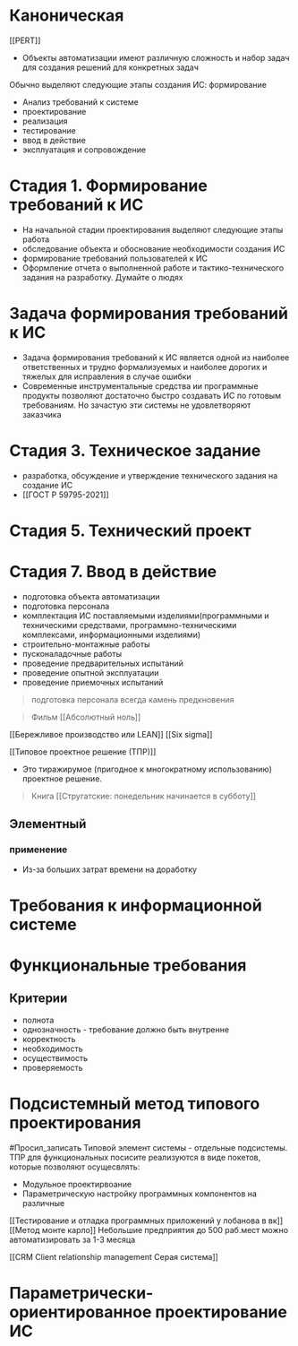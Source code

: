 
# Каноническая

[[PERT]]


- Объекты автоматизации имеют различную сложность и набор задач для создания решений для конкретных задач


Обычно выделяют следующие этапы создания ИС: формирование
- Анализ требований к системе
- проектирование
- реализация
- тестирование
- ввод в действие
- эксплуатация и сопровождение


# Стадия 1. Формирование требований к ИС
- На начальной стадии проектирования выделяют следующие этапы работа
- обследование объекта и обоснование необходимости создания ИС
- формирование требований пользователей к ИС
- Оформление отчета о выполненной работе и тактико-технического задания на разработку.
Думайте о людях 

# Задача формирования требований к ИС
- Задача формирования требований к ИС является одной из наиболее ответственных и трудно формализуемых и наиболее дорогих и тяжелых для исправления в случае ошибки
- Современные инструментальные средства ии программные продукты позволяют достаточно быстро создавать ИС по готовым требованиям. Но зачастую эти системы не удовлетворяют заказчика

# Стадия 3. Техническое задание
- разработка, обсуждение и утверждение технического задания на создание ИС
- [[ГОСТ Р 59795-2021]]
# Стадия 5. Технический проект

# Стадия 7. Ввод в действие
- подготовка объекта автоматизации
- подготовка персонала
- комплектация ИС поставляемыми изделиями(программными и техническими средствами, программно-техническими комплексами, информационными изделиями)
- строительно-монтажные работы
- пусконаладочные работы
- проведение предварительных испытаний
- проведение опытной эксплуатации
- проведение приемочных испытаний

>подготовка персонала всегда камень предкновения 


> Фильм [[Абсолютный ноль]]

[[Бережливое производство или LEAN]]
[[Six sigma]]

[[Типовое проектное решение (ТПР)]]
- Это тиражирумое (пригодное к многократному использованию) проектное решение.

> Книга [[Стругатские: понедельник начинается в субботу]]

## Элементный

### применение
- Из-за больших затрат времени на доработку

# Требования к информационной системе
# Функциональные требования 
## Критерии
- полнота
- однозначность - требование должно быть внутренне 
- корректность
- необходимость
- осуществимость 
- проверяемость
# Подсистемный метод типового проектирования
#Просил_записать
Типовой элемент системы - отдельные подсистемы.
ТПР для функциональных посисите реализуются в виде покетов, которые позволяют осущесвлять:
- Модульное проектирвоание
- Параметрическую настройку программных компонентов на различные

[[Тестирование и отладка программных приложений у лобанова в вк]]
[[Метод монте карло]]
Небольшие предприятия до 500 раб.мест можно автоматизировать за 1-3 месяца

[[CRM Client relationship management Серая система]]

# Параметрически-ориентированное проектирование ИС